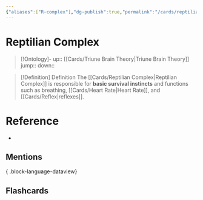 ```yaml
---
{"aliases":["R-complex"],"dg-publish":true,"permalink":"/cards/reptilian-complex/","dgPassFrontmatter":true}
---
```


# Reptilian Complex

> [!Ontology]-
> up:: [[Cards/Triune Brain Theory\|Triune Brain Theory]]
> jump::
> down:: 

> [!Definition] Definition
> The [[Cards/Reptilian Complex\|Reptilian Complex]] is responsible for **basic survival instincts** and functions such as breathing, [[Cards/Heart Rate\|Heart Rate]], and [[Cards/Reflex\|reflexes]].

# Reference

- 

## Mentions


{ .block-language-dataview}

## Flashcards